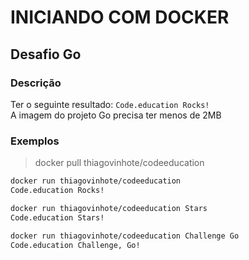 # INICIANDO COM DOCKER

## Desafio Go

### Descrição

Ter o seguinte resultado: `Code.education Rocks!`<br/>
A imagem do projeto Go precisa ter menos de 2MB

### Exemplos

> docker pull thiagovinhote/codeeducation

```bash
docker run thiagovinhote/codeeducation
Code.education Rocks!
```

```bash
docker run thiagovinhote/codeeducation Stars
Code.education Stars!
```

```bash
docker run thiagovinhote/codeeducation Challenge Go
Code.education Challenge, Go!
```